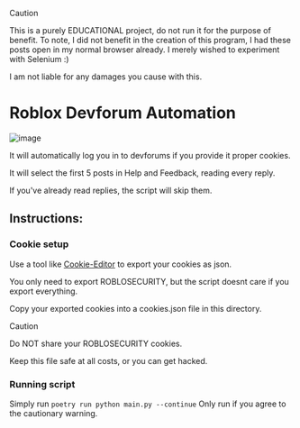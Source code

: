 > [!CAUTION]
> This is a purely EDUCATIONAL project, do not run it for the purpose of benefit.
> To note, I did not benefit in the creation of this program, I had these posts open in my normal browser already. I merely wished to experiment with Selenium :)
>
> I am not liable for any damages you cause with this.

# Roblox Devforum Automation
![image](https://github.com/user-attachments/assets/d163d3d0-8e73-4427-a33f-0e3fb7167b87)

It will automatically log you in to devforums if you provide it proper cookies.

It will select the first 5 posts in Help and Feedback, reading every reply.

If you've already read replies, the script will skip them.

## Instructions:
### Cookie setup
Use a tool like [Cookie-Editor](https://cookie-editor.com/) to export your cookies as json.

You only need to export ROBLOSECURITY, but the script doesnt care if you export everything.

Copy your exported cookies into a cookies.json file in this directory.

> [!CAUTION]
> Do NOT share your ROBLOSECURITY cookies.
>
> Keep this file safe at all costs, or you can get hacked.

### Running script
Simply run `poetry run python main.py --continue`
Only run if you agree to the cautionary warning.
